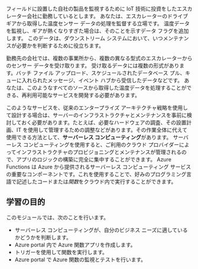 フィールドに設置した自社の製品を監視するために IoT 技術に投資をしたエスカレーター会社に勤務しているとします。 あなたは、エスカレーターのドライブ ギアから取得した温度センサー データの処理を監督する立場です。 温度データを監視し、ギアが熱くなりすぎた場合は、そのことを示すデータ フラグを追加します。 このデータは、ダウンストリーム システムにおいて、いつメンテナンスが必要かを判断するために役立ちます。

勤務先の会社では、複数の事業所から、複数の異なる型式のエスカレーターからのセンサー データを受け取ります。 受け取るデータには複数の形式があります。バッチ ファイル アップロード、スケジュールされたデータベース プル、キューに入れられたメッセージ、イベント ハブから受信したデータなどです。 あなたは、このようなすべてのソースから取得した温度データを処理することができる、再利用可能なサービスを開発する必要があります。

このようなサービスを、従来のエンタープライズ アーキテクチャ戦略を使用して設計する場合は、サーバーのインフラストラクチャとメンテナンスを事前に検討しておく必要があります。たとえば、必要なハードウェアの調査、その設置計画、IT を使用して管理するための調整などがあります。その作業全体に代えて使用できる方法として、**サーバーレス コンピューティング**があります。 サーバーレス コンピューティングを使用すると、ご利用のクラウド プロバイダーによってインフラストラクチャのプロビジョニングとメンテナンスが管理されるので、アプリのロジックの構築に完全に集中することができます。 Azure Functions は Azure から提供されるサーバーレス コンピューティング サービスの重要なコンポーネントです。これを使用することで、好みのプログラミング言語で記述したコードまたは*関数*をクラウド内で実行することができます。

## <a name="learning-objectives"></a>学習の目的

このモジュールでは、次のことを行います。

- サーバーレス コンピューティングが、自分のビジネス ニーズに適しているかどうかを判断します。
- Azure portal 内で Azure 関数アプリを作成します。
- トリガーを使用して関数を実行します。
- Azure portal で Azure 関数の監視とテストを行います。
